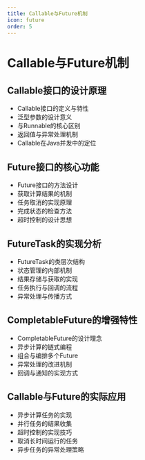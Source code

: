 ```yaml
---
title: Callable与Future机制
icon: future
order: 5
---
```


# Callable与Future机制

## Callable接口的设计原理

- Callable接口的定义与特性
- 泛型参数的设计意义
- 与Runnable的核心区别
- 返回值与异常处理机制
- Callable在Java并发中的定位

## Future接口的核心功能

- Future接口的方法设计
- 获取计算结果的机制
- 任务取消的实现原理
- 完成状态的检查方法
- 超时控制的设计思想

## FutureTask的实现分析

- FutureTask的类层次结构
- 状态管理的内部机制
- 结果存储与获取的实现
- 任务执行与回调的流程
- 异常处理与传播方式

## CompletableFuture的增强特性

- CompletableFuture的设计理念
- 异步计算的链式编程
- 组合与编排多个Future
- 异常处理的改进机制
- 回调与通知的实现方式

## Callable与Future的实际应用

- 异步计算任务的实现
- 并行任务的结果收集
- 超时控制的实现技巧
- 取消长时间运行的任务
- 异步任务的异常处理策略
